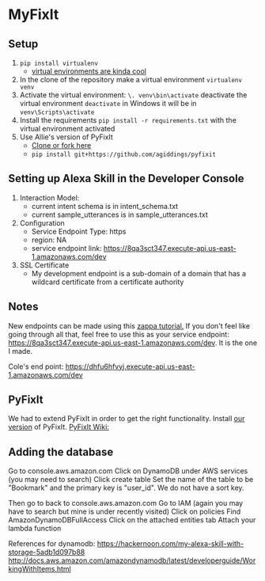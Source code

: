 # MyFixIt

## Setup
1. `pip install virtualenv`
    + [virtual environments are kinda cool](http://python-guide-pt-br.readthedocs.io/en/latest/dev/virtualenvs/ "Info")
2. In the clone of the repository make a virtual environment `virtualenv venv`
3. Activate the virtual environment: `\. venv\bin\activate` deactivate the virtual environment `deactivate` in Windows it will be in `venv\Scripts\activate`
4. Install the requirements `pip install -r requirements.txt` with the virtual environment activated
5. Use Allie's version of PyFixIt
    + [Clone or fork here](https://github.com/agiddings/pyfixit)
    + `pip install git+https://github.com/agiddings/pyfixit`

## Setting up Alexa Skill in the Developer Console
1. Interaction Model:
    + current intent schema is in intent\_schema.txt
    + current sample_utterances is in sample\_utterances.txt
2. Configuration
    + Service Endpoint Type: https
    + region: NA
    + service endpoint link: <https://8qa3sct347.execute-api.us-east-1.amazonaws.com/dev>
3. SSL Certificate
    + My development endpoint is a sub-domain of a domain that has a wildcard certificate from a certificate authority

## Notes
New endpoints can be made using this [zappa tutorial.](https://developer.amazon.com/blogs/post/8e8ad73a-99e9-4c0f-a7b3-60f92287b0bf/new-alexa-tutorial-deploy-flask-ask-skills-to-aws-lambda-with-zappa "zappa tutorial")
If you don't feel like going through all that, feel free to use this as your service endpoint: <https://8qa3sct347.execute-api.us-east-1.amazonaws.com/dev>. It is the one I made.

Cole's end point: https://dhfu6hfvyj.execute-api.us-east-1.amazonaws.com/dev

## PyFixIt
We had to extend PyFixIt in order to get the right functionality. Install [our version](https://github.com/agiddings/pyfixit) of PyFixIt.
[PyFixIt Wiki:](https://pyfixit.readthedocs.io/en/latest/ "PyFixIt")

## Adding the database
Go to console.aws.amazon.com
Click on DynamoDB under AWS services (you may need to search)
Click create table
Set the name of the table to be "Bookmark" and the primary key is "user_id". We do not have a sort key.

Then go to back to console.aws.amazon.com
Go to IAM (again you may have to search but mine is under recently visited)
Click on policies
Find AmazonDynamoDBFullAccess
Click on the attached entities tab
Attach your lambda function

References for dynamodb:
https://hackernoon.com/my-alexa-skill-with-storage-5adb1d097b88
http://docs.aws.amazon.com/amazondynamodb/latest/developerguide/WorkingWithItems.html
